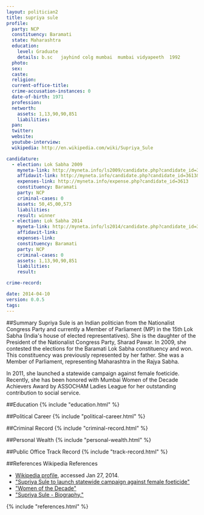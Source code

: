 ```yaml
---
layout: politician2
title: supriya sule
profile: 
  party: NCP
  constituency: Baramati
  state: Maharashtra
  education: 
    level: Graduate
    details: b.sc   jayhind colg mumbai  mumbai vidyapeeth  1992
  photo: 
  sex: 
  caste: 
  religion: 
  current-office-title: 
  crime-accusation-instances: 0
  date-of-birth: 1971
  profession: 
  networth: 
    assets: 1,13,90,90,851
    liabilities: 
  pan: 
  twitter: 
  website: 
  youtube-interview: 
  wikipedia: http://en.wikipedia.com/wiki/Supriya_Sule

candidature: 
  - election: Lok Sabha 2009
    myneta-link: http://myneta.info/ls2009/candidate.php?candidate_id=3613
    affidavit-link: http://myneta.info/candidate.php?candidate_id=3613&scan=original
    expenses-link: http://myneta.info/expense.php?candidate_id=3613
    constituency: Baramati 
    party: NCP
    criminal-cases: 0
    assets: 50,45,00,573
    liabilities: 
    result: winner 
  - election: Lok Sabha 2014
    myneta-link: http://myneta.info/ls2014/candidate.php?candidate_id=3386
    affidavit-link: 
    expenses-link: 
    constituency: Baramati 
    party: NCP
    criminal-cases: 0
    assets: 1,13,90,90,851
    liabilities: 
    result:  

crime-record: 

date: 2014-04-10
version: 0.0.5
tags: 
---
```


##Summary
Supriya Sule is an Indian politician from the Nationalist Congress Party and currently a Member of Parliament (MP) in the 15th Lok Sabha (India's house of elected representatives). She is the daughter of the President of the Nationalist Congress Party, Sharad Pawar. In 2009, she contested the elections for the Baramati Lok Sabha constituency and won. This constituency was previously represented by her father. She was a Member of Parliament, representing Maharashtra in the Rajya Sabha.

In 2011, she launched a statewide campaign against female foeticide. Recently, she has been honored with Mumbai Women of the Decade Achievers Award by ASSOCHAM Ladies League for her outstanding contribution to social service.


##Education
{% include "education.html" %}


##Political Career
{% include "political-career.html" %}


##Criminal Record
{% include "criminal-record.html" %}


##Personal Wealth
{% include "personal-wealth.html" %}


##Public Office Track Record
{% include "track-record.html" %}


##References
Wikipedia References
- [Wikipedia profile]({{page.profile.wikipedia}}), accessed Jan 27, 2014.
- ["Supriya Sule to launch statewide campaign against female foeticide"][wiki1]
- ["Women of the Decade"][wiki2]
- ["Supriya Sule - Biography."][wiki3]

[wiki1]: http://daily.bhaskar.com/article/MAH-PUN-supriya-sule-to-launch-statewide-campaign-against-female-foeticide-2270303.html
[wiki2]: http://www.afternoondc.in/city-news/women-of-the-decade/article_99847
[wiki3]: http://www.supriyassule.com/about-me/biography.html


{% include "references.html" %}
